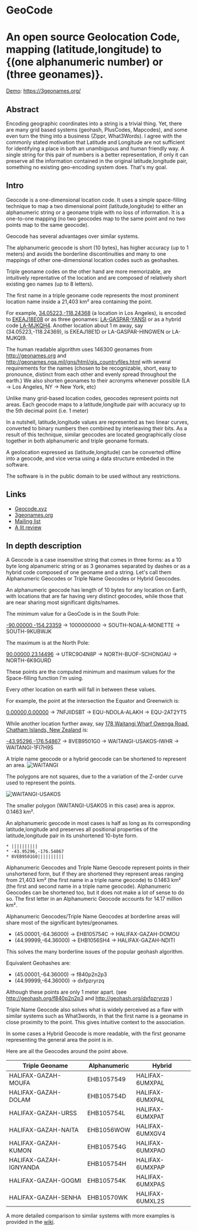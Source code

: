 # GeoCode
An open source Geolocation Code, mapping (latitude,longitude) to {(one alphanumeric number) or (three geonames)}.
==================

[Demo](https://3geonames.org/): https://3geonames.org/

## Abstract

Encoding geographic coordinates into a string is a trivial thing. 
Yet, there are many grid based systems (geohash, PlusCodes, Mapcodes), and some even turn the thing into a business (Zippr, What3Words). 
I agree with the commonly stated motivation that Latitude and Longitude are not sufficient for identifying a place in both an unambiguous and human friendly way. A single string for this pair of numbers is a better representation, if only it can preserve all the information contained in the original latitude,longitude pair, something no existing geo-encoding system does. That's my goal.


## Intro

Geocode is a one-dimensional location code. It uses a simple space-filling technique to map a two dimensional point (latitude,longitude) to either an alphanumeric string or a geoname triple with no loss of information. It is a one-to-one mapping (no two geocodes map to the same point and no two points map to the same geocode).

Geocode has several advantages over similar systems. 

The alphanumeric geocode is short (10 bytes), has higher accuracy (up to 1 meters) and avoids the borderline discontinuities and many to one mappings of other one-dimensional location codes such as geohashes. 

Triple geoname codes on the other hand are more memorizable, are intuitively reprentative of the location and are composed of relatively short existing geo names (up to 8 letters).

The first name in a triple geoname code represents the most prominent location name inside a 21,403 km² area containing the point.

For example,  [34.05223,-118.24368](https://3geonames.org/34.05223,-118.24368) (a location in Los Angeles), is encoded to [EKEAJ18E08](https://3geonames.org/EKEAJ18E08) or as three geonames: [LA-GASPAR-YANSI](https://3geonames.org/LA-GASPAR-YANSI) or as a hybrid code [LA-MJKQH4](https://3geonames.org/LA-MJKQH4). Another location about 1 m away, say (34.05223,-118.24369), is EKEAJ18E1D or LA-GASPAR-HINGWEN or LA-MJKQI9.

The human readable algorithm uses 146300 geonames from http://geonames.org and http://geonames.nga.mil/gns/html/gis_countryfiles.html with several requirements for the names (chosen to be recognizable, short, easy to pronounce, distinct from each other and evenly spread throughout the earth.) We also shorten geonames to their acronyms whenever possible (LA -> Los Angeles, NY -> New York, etc)

Unlike many grid-based location codes, geocodes represent points not areas. Each geocode maps to a latitude,longitude pair with accuracy up to the 5th decimal point (i.e. 1 meter)

In a nutshell, latitude,longitude values are represented as two linear curves, converted to binary numbers then combined by interleaving their bits. As a result of this technique, similar geocodes are located geographically close together in both alphanumeric and triple geoname formats.

A geolocation expressed as (latitude,longitude) can be converted offline into a geocode, and vice versa using a data structure embeded in the software.

The software is in the public domain to be used without any restrictions.


Links
-----
 * [Geocode.xyz](https://geocode.xyz/)
 * [3geonames.org](https://3geonames.org/)
 * [Mailing list](https://groups.google.com/forum/#!forum/geocode)
 * [A lit review](https://github.com/eruci/geocode/wiki/Comparison-to-similar-systems)


In depth description
-----------
A Geocode is a case insensitive string that comes in three forms: as a 10 byte long alpanumeric string or as 3 geonames separated by dashes or as a hybrid code composed of one geoname and a string. Let's call them Alphanumeric Geocodes or Triple Name Geocodes or Hybrid Geocodes.

An alphanumeric geocode has length of 10 bytes for any location on Earth, with locations that are far having very distinct geocodes, while those that are near sharing most significant digits/names. 

The minimum value for a GeoCode is in the South Pole:

   [-90.00000,-154.23359](https://3geonames.org/-90.00000,-154.23359) -> 1000000000 -> SOUTH-NOALA-MONETTE -> SOUTH-9KUBWJK
    
The maximum is at the North Pole:

   [90.00000,23.14496](https://3geonames.org/90.00000,23.14496) -> UTRC9O4N8P -> NORTH-BUOF-SCHONGAU -> NORTH-6K9GURD
    
These points are the computed minimum and maximum values for the Space-filling function I'm using.

Every other location on earth will fall in between these values.

For example, the point at the intersection the Equator and Greenwich is:

   [0.00000,0.00000](https://3geonames.org/0.00000,0.00000) -> 7NFJIIDSBT -> EQU-NDOLA-ALAKH -> EQU-2AT2YT5
    
While another location further away, say [178 Waitangi Wharf Owenga Road, Chatham Islands, New Zealand](https://geocode.xyz/178%20Waitangi%20Wharf%20Owenga%20Road,%20Chatham%20Islands,%20Ch%20%20New%20Zealand) is:

   [-43.95296,-176.54867](https://3geonames.org/-43.95296,-176.54867) -> 8VEB9501G0 -> WAITANGI-USAKOS-IWHR -> WAITANGI-1FI7H9S
    
A triple name geocode or a hybrid geocode can be shortened to represent an area.
![WAITANGI](https://raw.githubusercontent.com/eruci/geocode/master/waitangi.png)

The polygons are not squares, due to the a variation of the Z-order curve used to represent the points.

![WAITANGI-USAKOS](https://raw.githubusercontent.com/eruci/geocode/master/waitangi-usakos.png)

The smaller polygon (WAITANGI-USAKOS in this case) area is approx. 0.1463 km².

An alphanumeric geocode in most cases is half as long as its corresponding latitude,longitude and preserves all positional properties of the latitude,longitude pair in its unshortened 10-byte form. 

    * ||||||||||
    * -43.95296,-176.54867
    * 8VEB9501G0||||||||||

Alphanumeric Geocodes and Triple Name Geocode represent points in their unshortened form, but if they are shortened they represent areas ranging from 21,403 km² (the first name in a triple name geocode) to 0.1463 km² (the first and second name in a triple name geocode). Alphanumeric Geocodes can be shortened too, but it does not make a lot of sense to do so. The first letter in an Alphanumeric Geocode accounts for 14.17 million km².

Alphanumeric Geocodes/Triple Name Geocodes at borderline areas will share most of the significant bytes/geonames.
   * (45.00001,-64.36000) -> EHB105754C -> HALIFAX-GAZAH-DOMOU
   * (44.99999,-64.36000) -> EHB1056SH4 -> HALIFAX-GAZAH-NDITI
   
This solves the many borderline issues of the popular geohash algorithm. 

Equivalent Geohashes are:
   * (45.00001,-64.36000) -> f840p2n2p3 
   * (44.99999,-64.36000) -> dxfpzryrzq 
   
Although these points are only 1 meter apart. (see http://geohash.org/f840p2n2p3  and http://geohash.org/dxfpzryrzq )

Triple Name Geocode also solves what is widely perceived as a flaw with similar systems such as What3words, in that the first name is a geoname in close proximity to the point. This gives intuitive context to the association. 

In some cases a Hybrid Geocode is more readable, with the first geoname representing the general area the point is in.

Here are all the Geocodes around the point above. 

| Triple Geoname  | Alphanumeric | Hybrid |
| ------------- | ------------- | ------------- |
| HALIFAX-GAZAH-MOUFA  | EHB1057549  | HALIFAX-6UMXPAL  |
| HALIFAX-GAZAH-DOLAM  | EHB105754D  | HALIFAX-6UMXPAL  |
| HALIFAX-GAZAH-URSS	| EHB105754L	| HALIFAX-6UMXPAT    |
| HALIFAX-GAZAH-NAITA	| EHB1056WOW	| HALIFAX-6UMXGV4 |
| HALIFAX-GAZAH-KUMON	| EHB105754G	| HALIFAX-6UMXPAO |
| HALIFAX-GAZAH-IGNYANDA	| EHB105754H	| HALIFAX-6UMXPAP |
| HALIFAX-GAZAH-GOGMI	| EHB105754K	| HALIFAX-6UMXPAS |
| HALIFAX-GAZAH-SENHA	| EHB10570WK	| HALIFAX-6UMXL2S |

A more detailed comparison to similar systems with more examples is provided in the [wiki](https://github.com/eruci/geocode/wiki/Comparison-to-similar-systems).


